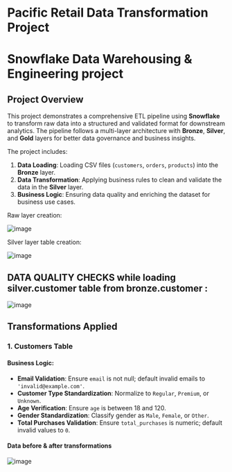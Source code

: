 # Pacific Retail Data Transformation Project
# Snowflake Data Warehousing & Engineering project 
## Project Overview
This project demonstrates a comprehensive ETL pipeline using **Snowflake** to transform raw data into a structured and validated format for downstream analytics. The pipeline follows a multi-layer architecture with **Bronze**, **Silver**, and **Gold** layers for better data governance and business insights.

The project includes:
1. **Data Loading**: Loading CSV files (`customers`, `orders`, `products`) into the **Bronze** layer.
2. **Data Transformation**: Applying business rules to clean and validate the data in the **Silver** layer.
3. **Business Logic**: Ensuring data quality and enriching the dataset for business use cases.

Raw layer creation:

![image](https://github.com/user-attachments/assets/394292c0-f211-4317-8875-9a79bf0ccb8d)

Silver layer table creation:

![image](https://github.com/user-attachments/assets/4d0eac12-822b-4815-93db-06a369b61f58)

## DATA QUALITY CHECKS while loading silver.customer table from bronze.customer :

![image](https://github.com/user-attachments/assets/3d8fdc8a-b79d-4cfe-8654-b64ff4f230f3)

## Transformations Applied
### 1. Customers Table
#### Business Logic:
- **Email Validation**: Ensure `email` is not null; default invalid emails to `'invalid@example.com'`.
- **Customer Type Standardization**: Normalize to `Regular`, `Premium`, or `Unknown`.
- **Age Verification**: Ensure `age` is between 18 and 120.
- **Gender Standardization**: Classify gender as `Male`, `Female`, or `Other`.
- **Total Purchases Validation**: Ensure `total_purchases` is numeric; default invalid values to `0`.

#### Data before & after transformations

![image](https://github.com/user-attachments/assets/f7420be1-2b17-48bf-a6be-827e2334c07c)
